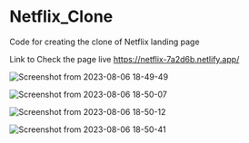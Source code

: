 # Netflix_Clone
Code for creating the clone of Netflix landing page

Link to Check the page live
https://netflix-7a2d6b.netlify.app/



![Screenshot from 2023-08-06 18-49-49](https://github.com/mkamran093/Netflix_Clone/assets/95133644/0a360f67-bf9b-4234-a655-82f3e9777ef2)


![Screenshot from 2023-08-06 18-50-07](https://github.com/mkamran093/Netflix_Clone/assets/95133644/bb9f175f-97d7-4685-be7b-6acb530f490f)


![Screenshot from 2023-08-06 18-50-12](https://github.com/mkamran093/Netflix_Clone/assets/95133644/ebefb4e2-ba34-43f3-8379-54ebdcb8bf2c)

![Screenshot from 2023-08-06 18-50-41](https://github.com/mkamran093/Netflix_Clone/assets/95133644/d61e5e10-4020-42ae-a372-5359eb55fc56)

